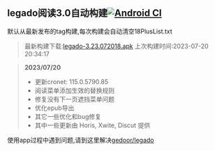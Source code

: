 ## legado阅读3.0自动构建[![Android CI](https://github.com/10bits/gedoor-Build/workflows/Android%20CI/badge.svg)](https://github.com/10bits/gedoor-Build/actions)

默认从最新发布的tag构建,每次构建会自动清空18PlusList.txt

> 最新构建下载:[legado-3.23.072018.apk](https://github.com/xianum/gedoor-Build/releases/download/legado-3.23.072018/legado-3.23.072018.apk) 上次构建时间:2023-07-20 20:34:17
<!--start-->
> **2023/07/20**
> 
> * 更新cronet: 115.0.5790.85
> * 阅读菜单添加生效的替换规则
> * 修复没有下一页遮挡菜单问题
> * 优化epub导出
> * 其它一些优化和bug修复
> * 其中一些更新由 Horis, Xwite, Discut 提供
> 
<!--end-->
  
使用app过程中遇到问题,请到这里解决[gedoor/legado](https://github.com/gedoor/legado/issues)


